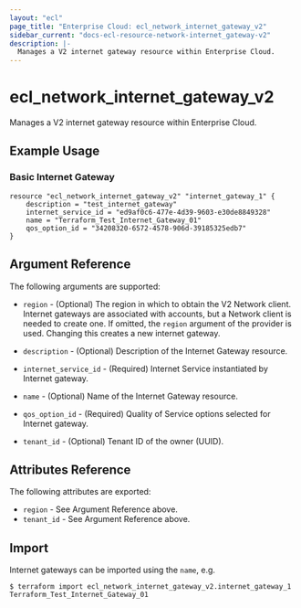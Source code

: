 ```yaml
---
layout: "ecl"
page_title: "Enterprise Cloud: ecl_network_internet_gateway_v2"
sidebar_current: "docs-ecl-resource-network-internet_gateway-v2"
description: |-
  Manages a V2 internet gateway resource within Enterprise Cloud.
---
```


# ecl\_network\_internet\_gateway\_v2

Manages a V2 internet gateway resource within Enterprise Cloud.

## Example Usage

### Basic Internet Gateway

```hcl
resource "ecl_network_internet_gateway_v2" "internet_gateway_1" {
    description = "test_internet_gateway"
    internet_service_id = "ed9af0c6-477e-4d39-9603-e30de8849328"
    name = "Terraform_Test_Internet_Gateway_01"
    qos_option_id = "34208320-6572-4578-906d-39185325edb7"
}
```

## Argument Reference

The following arguments are supported:

* `region` - (Optional) The region in which to obtain the V2 Network client.
    Internet gateways are associated with accounts, but a Network client is needed to
    create one. If omitted, the `region` argument of the provider is used.
    Changing this creates a new internet gateway.

* `description` - (Optional) Description of the Internet Gateway resource.

* `internet_service_id` - (Required) Internet Service instantiated by Internet gateway.

* `name` - (Optional) Name of the Internet Gateway resource.

* `qos_option_id` - (Required) Quality of Service options selected for Internet gateway.

* `tenant_id` - (Optional) Tenant ID of the owner (UUID).


## Attributes Reference

The following attributes are exported:

* `region` - See Argument Reference above.
* `tenant_id` - See Argument Reference above.

## Import

Internet gateways can be imported using the `name`, e.g.

```
$ terraform import ecl_network_internet_gateway_v2.internet_gateway_1 Terraform_Test_Internet_Gateway_01
```
